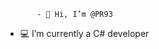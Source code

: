            - 👋 Hi, I’m @PR93
- :computer: I’m currently a C# developer           
  
  
    
    
       
     
            
    
      
         
          
   
     
  
